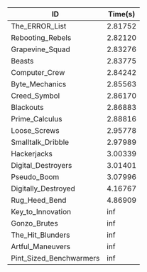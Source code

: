 |ID|Time(s)|
|-|-|
|The_ERROR_List|2.81752|
|Rebooting_Rebels|2.82120|
|Grapevine_Squad|2.83276|
|Beasts|2.83775|
|Computer_Crew|2.84242|
|Byte_Mechanics|2.85563|
|Creed_Symbol|2.86170|
|Blackouts|2.86883|
|Prime_Calculus|2.88816|
|Loose_Screws|2.95778|
|Smalltalk_Dribble|2.97989|
|Hackerjacks|3.00339|
|Digital_Destroyers|3.01401|
|Pseudo_Boom|3.07996|
|Digitally_Destroyed|4.16767|
|Rug_Heed_Bend|4.86909|
|Key_to_Innovation|inf|
|Gonzo_Brutes|inf|
|The_Hit_Blunders|inf|
|Artful_Maneuvers|inf|
|Pint_Sized_Benchwarmers|inf|
